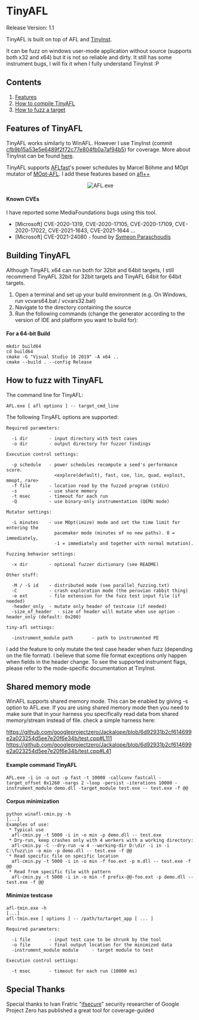 # TinyAFL

Release Version: 1.1

TinyAFL is built on top of AFL and [TinyInst](https://github.com/googleprojectzero/TinyInst).

It can be fuzz on windows user-mode application without source (supports both x32 and x64) but it is not so reliable and dirty. It still has some instrument bugs, I will fix it when I fully understand TinyInst :P

## Contents
  1. [Features](#features-of-tinyafl)
  2. [How to compile TinyAFL](#building-tinyafl)
  3. [How to fuzz a target](#how-to-fuzz-with-tinyafl)

## Features of TinyAFL
TinyAFL works similarly to WinAFL. However I use TinyInst (commit [cfb9b15a53e5e6489f2f72c77e804fb0a7af94b5](https://github.com/googleprojectzero/TinyInst/tree/cfb9b15a53e5e6489f2f72c77e804fb0a7af94b5)) for coverage. More about TinyInst can be found [here](https://github.com/googleprojectzero/TinyInst/tree/cfb9b15a53e5e6489f2f72c77e804fb0a7af94b5/README.md).

TinyAFL supports [AFLfast](https://github.com/mboehme/aflfastTinyAFL)'s power schedules by Marcel Böhme and MOpt mutator of [MOpt-AFL](https://github.com/puppet-meteor/MOpt-AFL). I add these features based on [afl++](https://github.com/AFLplusplus/AFLplusplus)

<p align="center">
<img alt="AFL.exe" src="screenshots/status.gif"/>
</p>

#### Known CVEs
I have reported some MediaFoundations bugs using this tool. 
* [Microsoft] CVE-2020-1319, CVE-2020-17105, CVE-2020-17109, CVE-2020-17022, CVE-2021-1643, CVE-2021-1644 ...
* [Microsoft] CVE-2021-24080 - found by [Symeon Paraschoudis](https://twitter.com/symeonp)

## Building TinyAFL
Although TinyAFL x64 can run both for 32bit and 64bit targets, I still recommend TinyAFL 32bit for 32bit targets and TinyAFL 64bit for 64bit targets.

1. Open a terminal and set up your build environment (e.g. On Windows, run vcvars64.bat / vcvars32.bat)
2. Navigate to the directory containing the source
3. Run the following commands (change the generator according to the version of IDE and platform you want to build for):
#### For a 64-bit Build
```
mkdir build64
cd build64
cmake -G "Visual Studio 16 2019" -A x64 ..
cmake --build . --config Release
```
## How to fuzz with TinyAFL
The command line for TinyAFL:
```
AFL.exe [ afl options ] -- target_cmd_line
```
The following TinyAFL options are supported:
```
Required parameters:

  -i dir        - input directory with test cases
  -o dir        - output directory for fuzzer findings

Execution control settings:

  -p schedule   - power schedules recompute a seed's performance score.
                  <explore(default), fast, coe, lin, quad, exploit, mmopt, rare>
  -f file       - location read by the fuzzed program (stdin)
  -s            - use share memory
  -t msec       - timeout for each run
  -Q            - use binary-only instrumentation (QEMU mode)

Mutator settings:

  -L minutes    - use MOpt(imize) mode and set the time limit for entering the
                  pacemaker mode (minutes of no new paths). 0 = immediately,
                  -1 = immediately and together with normal mutation).

Fuzzing behavior settings:

  -x dir        - optional fuzzer dictionary (see README)

Other stuff:

  -M / -S id    - distributed mode (see parallel_fuzzing.txt)
  -C            - crash exploration mode (the peruvian rabbit thing)
  -e ext        - file extension for the fuzz test input file (if needed)
  -header_only  - mutate only header of testcase (if needed)
  -size_of_header  - size of header will mutate when use option -header_only (default: 0x200)

tiny-afl settings:

  -instrument_module path       - path to instrumented PE
```
I add the feature to only mutate the test case header when fuzz (depending on the file format). I believe that some file format exceptions only happen when fields in the header change. To see the supported instrument flags, please refer to the mode-specific documentation at TinyInst.

## Shared memory mode

WinAFL supports shared memory mode. This can be enabled by giving -s option to AFL.exe.
If you are using shared memory mode then you need to make sure that in your harness you specifically read data from shared memory/stream instead of file. check a simple harness here:  

https://github.com/googleprojectzero/Jackalope/blob/6d92931b2cf614699e2a023254d5ee7e20f6e34b/test.cpp#L111  
https://github.com/googleprojectzero/Jackalope/blob/6d92931b2cf614699e2a023254d5ee7e20f6e34b/test.cpp#L41  

#### Example command TinyAFL 
```
AFL.exe -i in -o out -p fast -t 10000 -callconv fastcall -target_offset 0x1260 -nargs 2 -loop -persist -iterations 10000 -instrument_module demo.dll -target_module test.exe -- test.exe -f @@
```
#### Corpus minimization
```
python winafl-cmin.py -h
[...]
Examples of use:
 * Typical use
  afl-cmin.py -t 5000 -i in -o min -p demo.dll -- test.exe
 * Dry-run, keep crashes only with 4 workers with a working directory:
  afl-cmin.py -C --dry-run -w 4 --working-dir D:\dir -i in -i C:\fuzz\in -o min -p demo.dll -- test.exe -f @@
 * Read specific file on specific location
  afl-cmin.py -t 5000 -i in -o min -f foo.ext -p m.dll -- test.exe -f @@
 * Read from specific file with pattern
  afl-cmin.py -t 5000 -i in -o min -f prefix-@@-foo.ext -p demo.dll -- test.exe -f @@
```
#### Minimize testcase
```
afl-tmin.exe -h
[...]
afl-tmin.exe [ options ] -- /path/to/target_app [ ... ]

Required parameters:

  -i file       - input test case to be shrunk by the tool
  -o file       - final output location for the minimized data
  -instrument_module module     - target module to test

Execution control settings:

  -t msec       - timeout for each run (10000 ms)
```
## Special Thanks
Special thanks to Ivan Fratric "[ifsecure](https://twitter.com/ifsecure)" security researcher of Google Project Zero has published a great tool for coverage-guided
